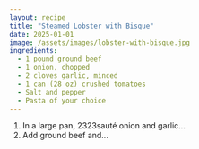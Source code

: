 ```yaml
---
layout: recipe
title: "Steamed Lobster with Bisque"
date: 2025-01-01
image: /assets/images/lobster-with-bisque.jpg
ingredients:
  - 1 pound ground beef
  - 1 onion, chopped
  - 2 cloves garlic, minced
  - 1 can (28 oz) crushed tomatoes
  - Salt and pepper
  - Pasta of your choice
---
```


1. In a large pan, 2323sauté onion and garlic...
2. Add ground beef and...